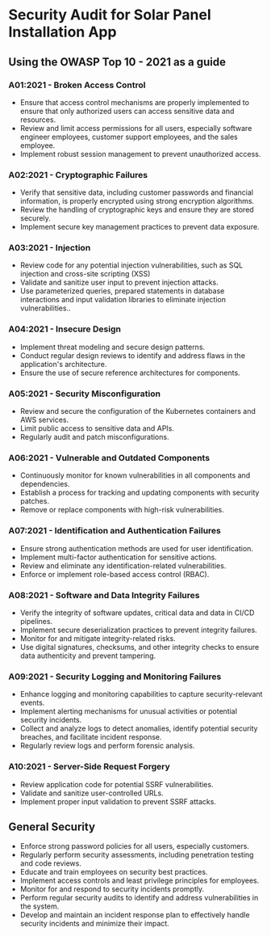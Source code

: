 # Security Audit for Solar Panel Installation App

## Using the OWASP Top 10 - 2021 as a guide

### A01:2021 - Broken Access Control
- Ensure that access control mechanisms are properly implemented to ensure that only authorized users can access sensitive data and resources.
- Review and limit access permissions for all users, especially software engineer employees, customer support employees, and the sales employee.
- Implement robust session management to prevent unauthorized access.

### A02:2021 - Cryptographic Failures
- Verify that sensitive data, including customer passwords and financial information, is properly encrypted using strong encryption algorithms.
- Review the handling of cryptographic keys and ensure they are stored securely.
- Implement secure key management practices to prevent data exposure.

### A03:2021 - Injection
- Review code for any potential injection vulnerabilities, such as SQL injection and cross-site scripting (XSS)
- Validate and sanitize user input to prevent injection attacks.
- Use parameterized queries, prepared statements in database interactions and input validation libraries to eliminate injection vulnerabilities..

### A04:2021 - Insecure Design
- Implement threat modeling and secure design patterns.
- Conduct regular design reviews to identify and address flaws in the application's architecture.
- Ensure the use of secure reference architectures for components.

### A05:2021 - Security Misconfiguration
- Review and secure the configuration of the Kubernetes containers and AWS services.
- Limit public access to sensitive data and APIs.
- Regularly audit and patch misconfigurations.

### A06:2021 - Vulnerable and Outdated Components
- Continuously monitor for known vulnerabilities in all components and dependencies.
- Establish a process for tracking and updating components with security patches.
- Remove or replace components with high-risk vulnerabilities.

### A07:2021 - Identification and Authentication Failures
- Ensure strong authentication methods are used for user identification.
- Implement multi-factor authentication for sensitive actions.
- Review and eliminate any identification-related vulnerabilities.
- Enforce or implement role-based access control (RBAC).

### A08:2021 - Software and Data Integrity Failures
- Verify the integrity of software updates, critical data and data in CI/CD pipelines.
- Implement secure deserialization practices to prevent integrity failures.
- Monitor for and mitigate integrity-related risks.
- Use digital signatures, checksums, and other integrity checks to ensure data authenticity and prevent tampering.

### A09:2021 - Security Logging and Monitoring Failures
- Enhance logging and monitoring capabilities to capture security-relevant events.
- Implement alerting mechanisms for unusual activities or potential security incidents.
-  Collect and analyze logs to detect anomalies, identify potential security breaches, and facilitate incident response.
- Regularly review logs and perform forensic analysis.

### A10:2021 - Server-Side Request Forgery
- Review application code for potential SSRF vulnerabilities.
- Validate and sanitize user-controlled URLs.
- Implement proper input validation to prevent SSRF attacks.

## General Security
- Enforce strong password policies for all users, especially customers.
- Regularly perform security assessments, including penetration testing and code reviews.
- Educate and train employees on security best practices.
- Implement access controls and least privilege principles for employees.
- Monitor for and respond to security incidents promptly.
- Perform regular security audits to identify and address vulnerabilities in the system.
- Develop and maintain an incident response plan to effectively handle security incidents and minimize their impact.
